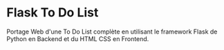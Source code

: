 # Flask To Do List
 Portage Web d'une To Do List complète en utilisant le framework Flask  de Python en Backend et du HTML CSS en Frontend.
